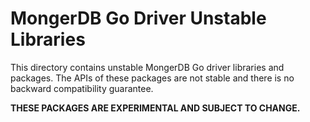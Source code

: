 MongerDB Go Driver Unstable Libraries
====================================
This directory contains unstable MongerDB Go driver libraries and packages. The APIs of these
packages are not stable and there is no backward compatibility guarantee.

**THESE PACKAGES ARE EXPERIMENTAL AND SUBJECT TO CHANGE.**
